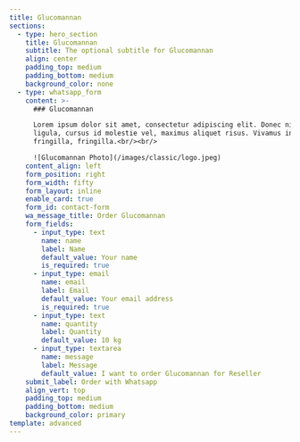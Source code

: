 ```yaml
---
title: Glucomannan
sections:
  - type: hero_section
    title: Glucomannan
    subtitle: The optional subtitle for Glucomannan
    align: center
    padding_top: medium
    padding_bottom: medium
    background_color: none
  - type: whatsapp_form
    content: >-
      ### Glucomannan

      Lorem ipsum dolor sit amet, consectetur adipiscing elit. Donec nisl
      ligula, cursus id molestie vel, maximus aliquet risus. Vivamus in nibh
      fringilla, fringilla.<br/><br/>

      ![Glucomannan Photo](/images/classic/logo.jpeg)
    content_align: left
    form_position: right
    form_width: fifty
    form_layout: inline
    enable_card: true
    form_id: contact-form
    wa_message_title: Order Glucomannan
    form_fields:
      - input_type: text
        name: name
        label: Name
        default_value: Your name
        is_required: true
      - input_type: email
        name: email
        label: Email
        default_value: Your email address
        is_required: true
      - input_type: text
        name: quantity
        label: Quantity
        default_value: 10 kg
      - input_type: textarea
        name: message
        label: Message
        default_value: I want to order Glucomannan for Reseller
    submit_label: Order with Whatsapp
    align_vert: top
    padding_top: medium
    padding_bottom: medium
    background_color: primary
template: advanced
---
```

